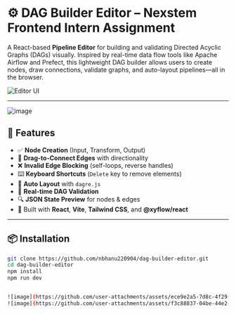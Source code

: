 # ⚙️ DAG Builder Editor – Nexstem Frontend Intern Assignment
A React-based **Pipeline Editor** for building and validating Directed Acyclic Graphs (DAGs) visually. Inspired by real-time data flow tools like Apache Airflow and Prefect, this lightweight DAG builder allows users to create nodes, draw connections, validate graphs, and auto-layout pipelines—all in the browser.

![Editor UI](https://github.com/user-attachments/assets/f3c88837-04be-44e2-979d-dc899cc08660)

---

![image](https://github.com/user-attachments/assets/347eb655-515e-48e7-91d4-0fac9d0e1ec9)


## 🚀 Features

- ✅ **Node Creation** (Input, Transform, Output)
- 🔗 **Drag-to-Connect Edges** with directionality
- ❌ **Invalid Edge Blocking** (self-loops, reverse handles)
- ⌨️ **Keyboard Shortcuts** (`Delete` key to remove elements)
- 🔄 **Auto Layout** with `dagre.js`
- 📡 **Real-time DAG Validation**
- 🔍 **JSON State Preview** for nodes & edges
- 🎨 Built with **React**, **Vite**, **Tailwind CSS**, and **@xyflow/react**

---

## 📦 Installation

```bash
git clone https://github.com/nbhanu220904/dag-builder-editor.git
cd dag-builder-editor
npm install
npm run dev


![image](https://github.com/user-attachments/assets/ece9e2a5-7d8c-4f29-af09-29ac7d3dc675)
![image](https://github.com/user-attachments/assets/f3c88837-04be-44e2-979d-dc899cc08660)
